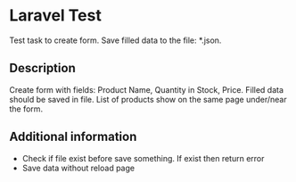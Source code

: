 # Laravel Test

Test task to create form. Save filled data to the file: *.json.

## Description

Create form with fields: Product Name, Quantity in Stock, Price.
Filled data should be saved in file. List of products show on the same page under/near the form.

## Additional information

- Check if file exist before save something. If exist then return error
- Save data without reload page
